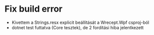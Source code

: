 # Fix build error
- Kivettem a Strings.resx explicit beállítását a Wrecept.Wpf csproj-ból
- dotnet test futtatva (Core tesztek), de 2 fordítási hiba jelentkezett
